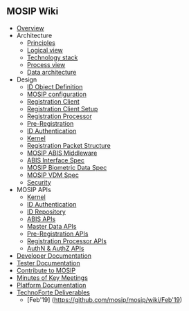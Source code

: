 ## MOSIP Wiki
* [Overview](https://github.com/mosip/mosip/wiki)
* Architecture
  * [Principles](https://github.com/mosip/mosip/wiki/Architecture-Principles-&-Platform-Goals)
  * [Logical view](https://github.com/mosip/mosip/wiki/Logical-Architecture)  
  * [Technology stack](https://github.com/mosip/mosip/wiki/Technology-Stack)
  * [Process view](https://github.com/mosip/mosip/wiki/Process-view)
  * [Data architecture](https://github.com/mosip/mosip/wiki/MOSIP-Data-Architecture)
* Design
  * [ID Object Definition](https://github.com/mosip/mosip/wiki/MOSIP-ID-Object-definition)
  * [MOSIP configuration](https://github.com/mosip/mosip/wiki/MOSIP-configuration-&-launcher)
  * [Registration Client](https://github.com/mosip/mosip/wiki/Registration-Client)
  * [Registration Client Setup](https://github.com/mosip/mosip/wiki/Registration-Client-Setup)
  * [Registration Processor](https://github.com/mosip/mosip/wiki/Registration-Processor)
  * [Pre-Registration](https://github.com/mosip/mosip/wiki/Pre-Registration)
  * [ID Authentication](https://github.com/mosip/mosip/wiki/ID-Authentication)
  * [Kernel](https://github.com/mosip/mosip/wiki/Kernel)
  * [Registration Packet Structure](https://github.com/mosip/mosip/wiki/Registration-Packet)  
  * [MOSIP ABIS Middleware](https://github.com/mosip/mosip/wiki/MOSIP-ABIS-Middleware)
  * [ABIS Interface Spec](https://github.com/mosip/mosip/wiki/Automated-Biometric-Identification-System-(ABIS)-Interface)
  * [MOSIP Biometric Data Spec](https://github.com/mosip/mosip/wiki/MOSIP-Biometric-Data-Specifications)
  * [MOSIP VDM Spec](https://github.com/mosip/mosip/wiki/MOSIP-VDM-Specifications)
  * [Security](https://github.com/mosip/mosip/wiki/Security)
* MOSIP APIs
  * [Kernel](https://github.com/mosip/mosip/wiki/Kernel-APIs)
  * [ID Authentication](https://github.com/mosip/mosip/wiki/ID-Authentication-APIs)
  * [ID Repository](https://github.com/mosip/mosip/wiki/ID-Repository-API)
  * [ABIS APIs](https://github.com/mosip/mosip/wiki/ABIS-APIs)
  * [Master Data APIs](https://github.com/mosip/mosip/wiki/Master-data-APIs)
  * [Pre-Registration APIs](https://github.com/mosip/mosip/wiki/Pre-Registration-APIs)
  * [Registration Processor APIs](https://github.com/mosip/mosip/wiki/Registration-Processor-APIs)
  * [AuthN & AuthZ APIs](https://github.com/mosip/mosip/wiki/AuthN-&-AuthZ-APIs)
* [Developer Documentation](https://github.com/mosip/mosip/wiki/Developer-Documentation)
* [Tester Documentation](https://github.com/mosip/mosip/wiki/Tester-Documentation)
* [Contribute to MOSIP](https://github.com/mosip/mosip/wiki/Contribute-to-MOSIP) 
* [Minutes of Key Meetings](https://github.com/mosip/mosip/wiki/Minutes-of-Key-Meetings)
* [Platform Documentation](https://github.com/mosip/mosip/wiki/Platform-Documentation)
* [TechnoForte Deliverables](https://github.com/mosip/mosip/wiki/TechnoForte-Deliverables)
  * [Feb'19] (https://github.com/mosip/mosip/wiki/Feb'19)